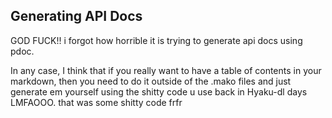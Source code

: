 ## Generating API Docs

GOD FUCK!! i forgot how horrible it is trying to generate api docs using pdoc.

In any case, I think that if you really want to have a table of contents in your markdown, then you need to do it outside of the .mako files and just generate em yourself using the shitty code u use back in Hyaku-dl days LMFAOOO. that was some shitty code frfr